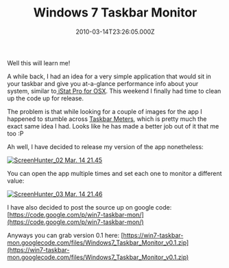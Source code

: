 ﻿---
coverImage: /images/fallback-post-header.png
date: "2010-03-14T23:26:05.000Z"
tags:
  - c sharp
  - performance
  - projects
  - taskbar
  - tool
  - windows 7
title: Windows 7 Taskbar Monitor
oldUrl: /c/windows-7-taskbar-monitor
---

Well this will learn me!

A while back, I had an idea for a very simple application that would sit in your taskbar and give you at-a-glance performance info about your system, similar to[ iStat Pro for OSX](https://www.islayer.com/apps/istatpro/). This weekend I finally had time to clean up the code up for release.

<!-- more -->

The problem is that while looking for a couple of images for the app I happened to stumble across [Taskbar Meters](https://taskbarmeters.codeplex.com/), which is pretty much the exact same idea I had. Looks like he has made a better job out of it that me too :P

Ah well, I have decided to release my version of the app nonetheless:

[![](https://www.mikecann.blog/wp-content/uploads/2010/03/ScreenHunter_02-Mar.-14-21.45.gif "ScreenHunter_02 Mar. 14 21.45")](https://www.mikecann.blog/wp-content/uploads/2010/03/ScreenHunter_02-Mar.-14-21.45.gif)

You can open the app multiple times and set each one to monitor a different value:

[![](https://www.mikecann.blog/wp-content/uploads/2010/03/ScreenHunter_03-Mar.-14-21.46.gif "ScreenHunter_03 Mar. 14 21.46")](https://www.mikecann.blog/wp-content/uploads/2010/03/ScreenHunter_03-Mar.-14-21.46.gif)

I have also decided to post the source up on google code: [https://code.google.com/p/win7-taskbar-mon/](https://code.google.com/p/win7-taskbar-mon/)

Anyways you can grab version 0.1 here: [https://win7-taskbar-mon.googlecode.com/files/Windows7_Taskbar_Monitor_v0.1.zip](https://win7-taskbar-mon.googlecode.com/files/Windows7_Taskbar_Monitor_v0.1.zip)
